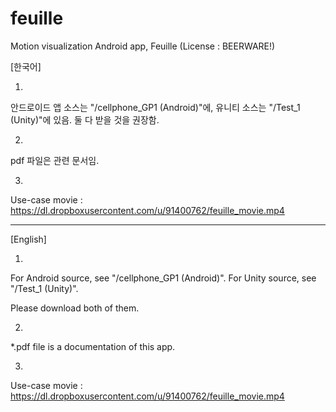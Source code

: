 # feuille
Motion visualization Android app, Feuille (License : BEERWARE!)

[한국어]

1.

안드로이드 앱 소스는 "/cellphone_GP1 (Android)"에,
유니티 소스는 "/Test_1 (Unity)"에 있음.
둘 다 받을 것을 권장함.

2.

pdf 파일은 관련 문서임.


3.

Use-case movie : https://dl.dropboxusercontent.com/u/91400762/feuille_movie.mp4

----

[English]

1.

For Android source, see "/cellphone_GP1 (Android)".
For Unity source, see "/Test_1 (Unity)".

Please download both of them.

2.

*.pdf file is a documentation of this app.


3.

Use-case movie : https://dl.dropboxusercontent.com/u/91400762/feuille_movie.mp4